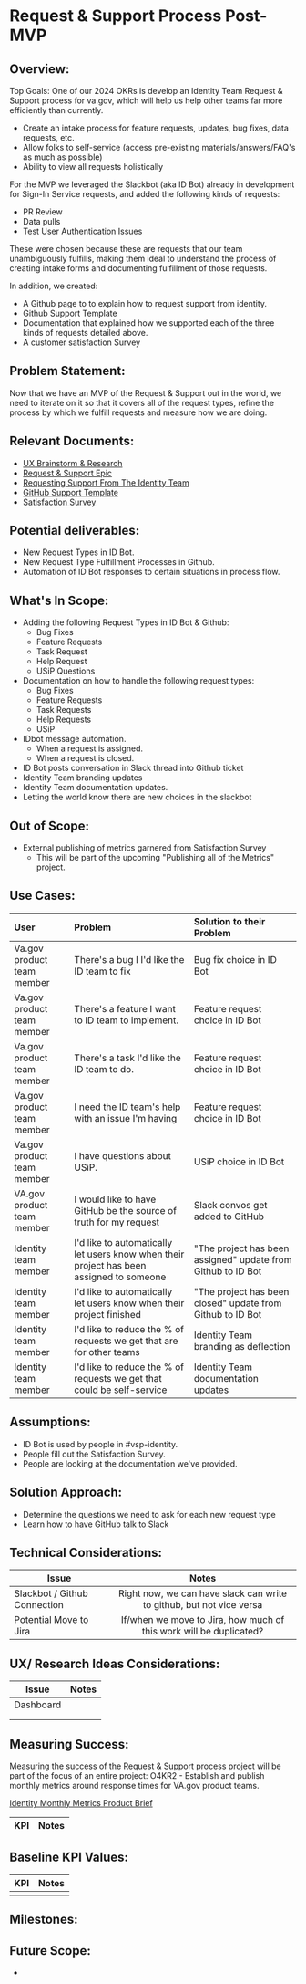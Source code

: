 # Request & Support Process Post-MVP

## Overview: 

Top Goals:  One of our 2024 OKRs is develop an Identity Team Request & Support process for va.gov, which will help us help other teams far more efficiently than currently.

* Create an intake process for feature requests, updates, bug fixes, data requests, etc.
* Allow folks to self-service (access pre-existing materials/answers/FAQ's as much as possible)
* Ability to view all requests holistically
  
For the MVP we leveraged the Slackbot (aka ID Bot) already in development for Sign-In Service requests, and added the following kinds of requests:
- PR Review
- Data pulls
- Test User Authentication Issues

These were chosen because these are requests that our team unambiguously fulfills, making them ideal to understand the process of creating intake forms and documenting fulfillment of those requests.

In addition, we created:
- A Github page to to explain how to request support from identity.
- Github Support Template
- Documentation that explained how we supported each of the three kinds of requests detailed above.
- A customer satisfaction Survey


## Problem Statement: 
Now that we have an MVP of the Request & Support out in the world, we need to iterate on it so that it covers all of the request types, refine the process by which we fulfill requests and measure how we are doing.

## Relevant Documents:
- [UX Brainstorm & Research](https://app.mural.co/t/oddballinternal7486/m/oddballinternal7486/1706233585959/51586c97a249268a2ff9a709024dcd9df18dc6f8?sender=u8f85d3b7f2143f85bb7a9248) 
- [Request & Support Epic](https://app.zenhub.com/workspaces/identity-5f5bab705a94c9001ba33734/issues/gh/department-of-veterans-affairs/va.gov-team/74622)
- [Requesting Support From The Identity Team](https://github.com/department-of-veterans-affairs/va.gov-team/blob/master/products/identity/Support%20Documents/requesting-support-from-Identity.md)
- [GitHub Support Template](https://github.com/department-of-veterans-affairs/va.gov-team/issues/new?assignees=&labels=Identity&projects=&template=1identity-help.yaml)
- [Satisfaction Survey](https://dj540s05.optimalworkshop.com/questions/52low0ey)

## Potential deliverables:
- New Request Types in ID Bot.
- New Request Type Fulfillment Processes in Github.
- Automation of ID Bot responses to certain situations in process flow.

## What's In Scope:
* Adding the following Request Types in ID Bot & Github:
  * Bug Fixes
  * Feature Requests
  * Task Request
  * Help Request
  * USiP Questions
* Documentation on how to handle the following request types:
  * Bug Fixes
  * Feature Requests
  * Task Requests
  * Help Requests
  * USiP
* IDbot message automation.
   * When a request is assigned.
   * When a request is closed.
* ID Bot posts conversation in Slack thread into Github ticket
* Identity Team branding updates
* Identity Team documentation updates.
* Letting the world know there are new choices in the slackbot

## Out of Scope: 
* External publishing of metrics garnered from Satisfaction Survey
  * This will be part of the upcoming "Publishing all of the Metrics" project.
     

## Use Cases:
| User          | Problem       | Solution to their Problem |
| :------------- |:------------- | :----- |
|Va.gov product team member| There's a bug I I'd like the ID team to fix | Bug fix choice in ID Bot   |
|Va.gov product team member | There's a feature I want to ID team to implement. | Feature request choice in ID Bot  | 
|Va.gov product team member  | There's a task I'd like the ID team to do.  | Feature request choice in ID Bot  |
|Va.gov product team member | I need the ID team's help with an issue I'm having | Feature request choice in ID Bot  | 
|Va.gov product team member  | I have questions about USiP. | USiP choice in ID Bot  |
|VA.gov product team member | I would like to have GitHub be the source of truth for my request | Slack convos get added to GitHub
|Identity team member | I'd like to automatically let users know when their project has been assigned to someone | "The project has been assigned" update from Github to ID Bot |
|Identity team member | I'd like to automatically let users know when their project finished | "The project has been closed" update from Github to ID Bot  |
|Identity team member | I'd like to reduce the % of requests we get that are for other teams | Identity Team branding as deflection |
|Identity team member | I'd like to reduce the % of requests we get that could be self-service | Identity Team documentation updates |


## Assumptions:
* ID Bot is used by people in #vsp-identity.
* People fill out the Satisfaction Survey.
* People are looking at the documentation we've provided.

## Solution Approach: 
- Determine the questions we need to ask for each new request type
- Learn how to have GitHub talk to Slack
  


  
## Technical Considerations:
| Issue         | Notes         | 
| ------------- |:-------------:| 
| Slackbot / Github Connection | Right now, we can have slack can write to github, but not vice versa        |
| Potential Move to Jira | If/when we move to Jira, how much of this work will be duplicated? |

## UX/ Research Ideas Considerations:
| Issue         | Notes         | 
| ------------- |:-------------:| 
|  Dashboard |               |
|  |               |
|   |               |


## Measuring Success:
Measuring the success of the Request & Support process project will be part of the focus of an entire project: O4KR2 - Establish and publish monthly metrics around response times for VA.gov product teams.

[Identity Monthly Metrics Product Brief](https://github.com/department-of-veterans-affairs/va.gov-team/blob/master/products/identity/Products/Product%20Briefs/Identity%20Monthly%20Metrics.md)

| KPI           | Notes         | 
| ------------- |:-------------| 




## Baseline KPI Values:
| KPI           | Notes         | 
| ------------- |:-------------:| 
|  |               |


## Milestones:

  


## Future Scope:
* 
